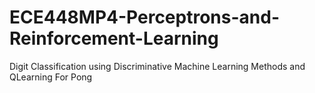 # ECE448MP4-Perceptrons-and-Reinforcement-Learning
Digit Classification using Discriminative Machine Learning Methods and QLearning For Pong
